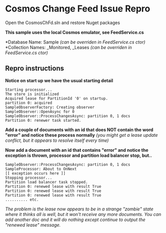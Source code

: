 # Cosmos Change Feed Issue Repro

Open the CosmosChFd.sln and restore Nuget packages

**This sample uses the local Cosmos emulator, see FeedService.cs**

*Database Name: Sample _(can be overriden in FeedService.cs ctor)_
*Collection Names: _Monitored, _Leases _(can be overriden in FeedService.cs ctor)_
	
## Repro instructions
**Notice on start up we have the usual starting detail**
```
Starting processor...
The store is initialized
Acquired lease for PartitionId '0' on startup.
partition 0: acquired
SampleObserverFactory: Creating observer
SampleObserver::OpenAsync for 0
SampleObserver::ProcessChangesAsync: partition 0, 1 docs
Partition 0: renewer task started.
```
**Add a couple of documents with an id that does NOT contain the word "error" and notice these process normally**
*(you might get a lease update conflict, but it appears to resolve itself every time)*

**Now add a document with an id that contains "error" and notice the exception is thrown, processor and partition load balancer stop, but..**
```
SampleObserver::ProcessChangesAsync: partition 0, 1 docs
SampleProcessor: About to OnNext 
[[ exception occurs here ]]
Stopping processor...
Partition load balancer task stopped.
Partition 0: renewed lease with result True
Partition 0: renewed lease with result True
Partition 0: renewed lease with result True
.......... etc.
```
*The problem is the lease now appears to be in a strange "zombie" state where it thinks all is well, but it won't receive any more documents. You can add another doc and it will do nothing except continue to output the "renewed lease" message.*
	
	